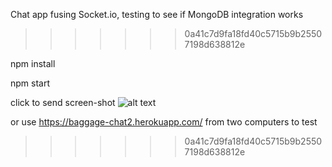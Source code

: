 
Chat app fusing Socket.io, testing to see if MongoDB integration works
>>>>>>> 0a41c7d9fa18fd40c5715b9b25507198d638812e

npm install

npm start

click to send screen-shot
![alt text](./images/chatpic2.png?raw=true)

or use https://baggage-chat2.herokuapp.com/ from two computers to test
>>>>>>> 0a41c7d9fa18fd40c5715b9b25507198d638812e

